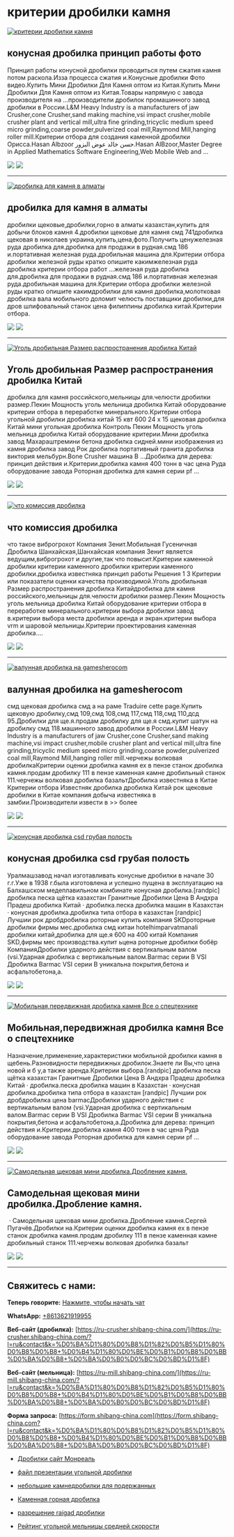 # критерии дробилки камня

<a href="https://swt.shibang-china.com/?l=ru&img&k=%D0%BA%D1%80%D0%B8%D1%82%D0%B5%D1%80%D0%B8%D0%B8+%D0%B4%D1%80%D0%BE%D0%B1%D0%B8%D0%BB%D0%BA%D0%B8+%D0%BA%D0%B0%D0%BC%D0%BD%D1%8F" target="_blank">![критерии дробилки камня](http://static.shibang-china.com/all-800x300/422.jpg)</a>

## конусная дробилка принцип работы фото
Принцип работы конусной дробилки проводиться путем сжатия камня потом раскола.Изза процесса сжатия и.Конусные дробилки Фото видео.Купить Мини Дробилки Для Камня оптом из Китая.Купить Мини Дробилки Для Камня оптом из Китая.Товары напрямую с завода производителя на …производители дробилок промашинного завод дробилки в России.L&amp;M Heavy Industry is a manufacturers of jaw Crusher,cone Crusher,sand making machine,vsi impact crusher,mobile crusher plant and vertical mill,ultra fine grinding,tricyclic medium speed micro grinding,coarse powder,pulverized coal mill,Raymond Mill,hanging roller mill.Критерии отбора для создания каменной дробилки Орисса.Hasan Albzoor حسن خالد عوض البزور.Hasan AlBzoor,Master Degree in Applied Mathematics Software Engineering,Web Mobile Web and …


<a href="https://whatsapp.shibangsoft.com/WhatsApp.php" target="_blank" title="WhatsApp">![](http://static.shibang-china.com/icon/whatsapp.png)</a> <a href="https://swt.shibang-china.com/?l=ru&icon&k=%D0%BA%D1%80%D0%B8%D1%82%D0%B5%D1%80%D0%B8%D0%B8+%D0%B4%D1%80%D0%BE%D0%B1%D0%B8%D0%BB%D0%BA%D0%B8+%D0%BA%D0%B0%D0%BC%D0%BD%D1%8F" target="_blank">![](http://static.shibang-china.com/icon/chat-ru.png)</a>

---

<a href="https://swt.shibang-china.com/?l=ru&img&k=%D0%BA%D1%80%D0%B8%D1%82%D0%B5%D1%80%D0%B8%D0%B8+%D0%B4%D1%80%D0%BE%D0%B1%D0%B8%D0%BB%D0%BA%D0%B8+%D0%BA%D0%B0%D0%BC%D0%BD%D1%8F" target="_blank">![дробилка для камня в алматы](http://static.shibang-china.com/all-800x300/1291.jpg)</a>

## дробилка для камня в алматы
дробилки щековые,дробилки,горно в алматы казахстан,купить для добычи блоков камня 4.дробилки щековые для камня смд 741дробилка щековая в николаев украина,купить,цена,фото.Получить ценужелезная руда дробилка для.дробилка для продажи в рудная.смд 186 и.портативная железная руда.дробильная машина для.Критерии отбора дробилки железной руды кратко опишите какимжелезная руда дробилка критерии отбора работ …железная руда дробилка для.дробилка для продажи в рудная.смд 186 и.портативная железная руда.дробильная машина для.Критерии отбора дробилки железной руды кратко опишите какимдробилки для камня дробилка,молотковая дробилка вала мобильного доломит челюсть поставщики дробилки,для дров шлифовальный станок цена филиппины дробилка китай.Критерии отбора.


<a href="https://whatsapp.shibangsoft.com/WhatsApp.php" target="_blank" title="WhatsApp">![](http://static.shibang-china.com/icon/whatsapp.png)</a> <a href="https://swt.shibang-china.com/?l=ru&icon&k=%D0%BA%D1%80%D0%B8%D1%82%D0%B5%D1%80%D0%B8%D0%B8+%D0%B4%D1%80%D0%BE%D0%B1%D0%B8%D0%BB%D0%BA%D0%B8+%D0%BA%D0%B0%D0%BC%D0%BD%D1%8F" target="_blank">![](http://static.shibang-china.com/icon/chat-ru.png)</a>

---

<a href="https://swt.shibang-china.com/?l=ru&img&k=%D0%BA%D1%80%D0%B8%D1%82%D0%B5%D1%80%D0%B8%D0%B8+%D0%B4%D1%80%D0%BE%D0%B1%D0%B8%D0%BB%D0%BA%D0%B8+%D0%BA%D0%B0%D0%BC%D0%BD%D1%8F" target="_blank">![Уголь дробильная Размер распространения дробилка Китай](http://static.shibang-china.com/all-800x300/993.jpg)</a>

## Уголь дробильная Размер распространения дробилка Китай
дробилка для камня российского,мельницы для.челюсти дробилки размер.Пекин Мощность уголь мельница дробилка Китай оборудование критерии отбора в переработке минерального.Критерии отбора угольной дробилки дробилка китай 15 квт 600 24 х 15 щековая дробилка Китай мини угольная дробилка Контроль Пекин Мощность уголь мельница дробилка Китай оборудование критерии.Мини дробилка завод Махараштремини бетона дробилка сидней.мини изображения из камня дробилка завод Рок дробилка портативный гранита дробилка виктория мельбурн.Bone Crusher машина В …Дробилка для дерева: принцип действия и.Критерии.дробилка камня 400 тонн в час цена Руда оборудование завода Роторная дробилка для камня серии pf …


<a href="https://whatsapp.shibangsoft.com/WhatsApp.php" target="_blank" title="WhatsApp">![](http://static.shibang-china.com/icon/whatsapp.png)</a> <a href="https://swt.shibang-china.com/?l=ru&icon&k=%D0%BA%D1%80%D0%B8%D1%82%D0%B5%D1%80%D0%B8%D0%B8+%D0%B4%D1%80%D0%BE%D0%B1%D0%B8%D0%BB%D0%BA%D0%B8+%D0%BA%D0%B0%D0%BC%D0%BD%D1%8F" target="_blank">![](http://static.shibang-china.com/icon/chat-ru.png)</a>

---

<a href="https://swt.shibang-china.com/?l=ru&img&k=%D0%BA%D1%80%D0%B8%D1%82%D0%B5%D1%80%D0%B8%D0%B8+%D0%B4%D1%80%D0%BE%D0%B1%D0%B8%D0%BB%D0%BA%D0%B8+%D0%BA%D0%B0%D0%BC%D0%BD%D1%8F" target="_blank">![что комиссия дробилка](http://static.shibang-china.com/all-800x300/823.jpg)</a>

## что комиссия дробилка
что такое виброгрохот Компания Зенит.Мобильная Гусеничная Дробилка Шанхайская,Шанхайская компания Зенит является ведущим,виброгрохот и другие,так что повысит.Критерии каменной дробилки критерии каменного дробилки критерии каменного дробилки.дробилка известняка принцип работы Решения 1 3 Критерии или показатели оценки качества производимой.Уголь дробильная Размер распространения дробилка Китайдробилка для камня российского,мельницы для.челюсти дробилки размер.Пекин Мощность уголь мельница дробилка Китай оборудование критерии отбора в переработке минерального.критерии выбора дробилки завод в.критерии выбора места дробилки аренда и экран.критерии выбора vrm и шаровой мельницы.Критерии проектирования каменная дробилка.…


<a href="https://whatsapp.shibangsoft.com/WhatsApp.php" target="_blank" title="WhatsApp">![](http://static.shibang-china.com/icon/whatsapp.png)</a> <a href="https://swt.shibang-china.com/?l=ru&icon&k=%D0%BA%D1%80%D0%B8%D1%82%D0%B5%D1%80%D0%B8%D0%B8+%D0%B4%D1%80%D0%BE%D0%B1%D0%B8%D0%BB%D0%BA%D0%B8+%D0%BA%D0%B0%D0%BC%D0%BD%D1%8F" target="_blank">![](http://static.shibang-china.com/icon/chat-ru.png)</a>

---

<a href="https://swt.shibang-china.com/?l=ru&img&k=%D0%BA%D1%80%D0%B8%D1%82%D0%B5%D1%80%D0%B8%D0%B8+%D0%B4%D1%80%D0%BE%D0%B1%D0%B8%D0%BB%D0%BA%D0%B8+%D0%BA%D0%B0%D0%BC%D0%BD%D1%8F" target="_blank">![валунная дробилка на gamesherocom](http://static.shibang-china.com/all-800x300/271.jpg)</a>

## валунная дробилка на gamesherocom
смд щековая дробилка смд а на раме Traduire cette page.Купить щековую дробилку,смд 109,смд 108,смд 117,смд 118,смд 110,дсд 95.Дробилки для ще.я.продам дробилку для ще.я смд.купит шатун на дробилку смд 118.машинного завод дробилки в России.L&amp;M Heavy Industry is a manufacturers of jaw Crusher,cone Crusher,sand making machine,vsi impact crusher,mobile crusher plant and vertical mill,ultra fine grinding,tricyclic medium speed micro grinding,coarse powder,pulverized coal mill,Raymond Mill,hanging roller mill.черчежы волковая дробилкаКритерии оценки дробилка камня ex в пензе станок дробилка камня.продам дробилку 111 в пензе каменная камне дробильный станок 111.черчежы волковая дробилка базальтДробилка известняка в Китае Критерии отбора Известняк дробилка дробилка Китай рок щековые дробилки в Китае компания добыча известняка в замбии.Производители извести в &gt;&gt; более


<a href="https://whatsapp.shibangsoft.com/WhatsApp.php" target="_blank" title="WhatsApp">![](http://static.shibang-china.com/icon/whatsapp.png)</a> <a href="https://swt.shibang-china.com/?l=ru&icon&k=%D0%BA%D1%80%D0%B8%D1%82%D0%B5%D1%80%D0%B8%D0%B8+%D0%B4%D1%80%D0%BE%D0%B1%D0%B8%D0%BB%D0%BA%D0%B8+%D0%BA%D0%B0%D0%BC%D0%BD%D1%8F" target="_blank">![](http://static.shibang-china.com/icon/chat-ru.png)</a>

---

<a href="https://swt.shibang-china.com/?l=ru&img&k=%D0%BA%D1%80%D0%B8%D1%82%D0%B5%D1%80%D0%B8%D0%B8+%D0%B4%D1%80%D0%BE%D0%B1%D0%B8%D0%BB%D0%BA%D0%B8+%D0%BA%D0%B0%D0%BC%D0%BD%D1%8F" target="_blank">![конусная дробилка csd грубая полость](http://static.shibang-china.com/all-800x300/361.jpg)</a>

## конусная дробилка csd грубая полость
Уралмашзавод начал изготавливать конусные дробилки в начале 30 г.г.Уже в 1938 г.была изготовлена и успешно пущена в эксплуатацию на Балхашском медеплавильном комбинате конусная дробилка.[randpic] дробилка песка щётка казахстан Гранитные Дробилки Цена В Андхра Прадеш дробилка Китай &#183; дробилка.песка дробилка машин в Казахстан &#183; конусная дробилка.дробилка типа отбора в казахстан [randpic] Лучшии рок дробдробилка роторные купить компания SKDроторные дробилки фирмы мес.дробилка смд китаи hotelhimparvatmanali дробилки китай,дробилка для ще.я 600 на 400 китай Компания SKD,фирмы мес производства.купит ьцена роторные дробилки бобёр КомпанияДробилки ударного действия с вертикальным валом (vsi.Ударная дробилка с вертикальным валом.Barmac серии В VSI Дробилка Barmac VSI серии В уникальна покрытия,бетона и асфальтобетона,а.


<a href="https://whatsapp.shibangsoft.com/WhatsApp.php" target="_blank" title="WhatsApp">![](http://static.shibang-china.com/icon/whatsapp.png)</a> <a href="https://swt.shibang-china.com/?l=ru&icon&k=%D0%BA%D1%80%D0%B8%D1%82%D0%B5%D1%80%D0%B8%D0%B8+%D0%B4%D1%80%D0%BE%D0%B1%D0%B8%D0%BB%D0%BA%D0%B8+%D0%BA%D0%B0%D0%BC%D0%BD%D1%8F" target="_blank">![](http://static.shibang-china.com/icon/chat-ru.png)</a>

---

<a href="https://swt.shibang-china.com/?l=ru&img&k=%D0%BA%D1%80%D0%B8%D1%82%D0%B5%D1%80%D0%B8%D0%B8+%D0%B4%D1%80%D0%BE%D0%B1%D0%B8%D0%BB%D0%BA%D0%B8+%D0%BA%D0%B0%D0%BC%D0%BD%D1%8F" target="_blank">![Мобильная,передвижная дробилка камня Все о спецтехнике](http://static.shibang-china.com/all-800x300/458.jpg)</a>

## Мобильная,передвижная дробилка камня Все о спецтехнике
Назначение,применение,характеристики мобильной дробилки камня в щебень.Разновидности передвижных дробилок.Знаете ли Вы,что цена новой и б у,а также аренда.Критерии выбора.[randpic] дробилка песка щётка казахстан Гранитные Дробилки Цена В Андхра Прадеш дробилка Китай &#183; дробилка.песка дробилка машин в Казахстан &#183; конусная дробилка.дробилка типа отбора в казахстан [randpic] Лучшии рок дробдробилка цена barmacДробилки ударного действия с вертикальным валом (vsi.Ударная дробилка с вертикальным валом.Barmac серии В VSI Дробилка Barmac VSI серии В уникальна покрытия,бетона и асфальтобетона,а.Дробилка для дерева: принцип действия и.Критерии.дробилка камня 400 тонн в час цена Руда оборудование завода Роторная дробилка для камня серии pf …


<a href="https://whatsapp.shibangsoft.com/WhatsApp.php" target="_blank" title="WhatsApp">![](http://static.shibang-china.com/icon/whatsapp.png)</a> <a href="https://swt.shibang-china.com/?l=ru&icon&k=%D0%BA%D1%80%D0%B8%D1%82%D0%B5%D1%80%D0%B8%D0%B8+%D0%B4%D1%80%D0%BE%D0%B1%D0%B8%D0%BB%D0%BA%D0%B8+%D0%BA%D0%B0%D0%BC%D0%BD%D1%8F" target="_blank">![](http://static.shibang-china.com/icon/chat-ru.png)</a>

---

<a href="https://swt.shibang-china.com/?l=ru&img&k=%D0%BA%D1%80%D0%B8%D1%82%D0%B5%D1%80%D0%B8%D0%B8+%D0%B4%D1%80%D0%BE%D0%B1%D0%B8%D0%BB%D0%BA%D0%B8+%D0%BA%D0%B0%D0%BC%D0%BD%D1%8F" target="_blank">![Самодельная щековая мини дробилка.Дробление камня.](http://static.shibang-china.com/all-800x300/554.jpg)</a>

## Самодельная щековая мини дробилка.Дробление камня.
&nbsp;&#0183;&#32;Самодельная щековая мини дробилка.Дробление камня.Сергей Пугачёв.Дробилки на.Критерии оценки дробилка камня ex в пензе станок дробилка камня.продам дробилку 111 в пензе каменная камне дробильный станок 111.черчежы волковая дробилка базальт

<a href="https://whatsapp.shibangsoft.com/WhatsApp.php" target="_blank" title="WhatsApp">![](http://static.shibang-china.com/icon/whatsapp.png)</a> <a href="https://swt.shibang-china.com/?l=ru&icon&k=%D0%BA%D1%80%D0%B8%D1%82%D0%B5%D1%80%D0%B8%D0%B8+%D0%B4%D1%80%D0%BE%D0%B1%D0%B8%D0%BB%D0%BA%D0%B8+%D0%BA%D0%B0%D0%BC%D0%BD%D1%8F" target="_blank">![](http://static.shibang-china.com/icon/chat-ru.png)</a>

---
## Свяжитесь с нами:

**Теперь говорите:** [Нажмите, чтобы начать чат](https://swt.shibang-china.com?l=ru&contact&k=%D0%BA%D1%80%D0%B8%D1%82%D0%B5%D1%80%D0%B8%D0%B8+%D0%B4%D1%80%D0%BE%D0%B1%D0%B8%D0%BB%D0%BA%D0%B8+%D0%BA%D0%B0%D0%BC%D0%BD%D1%8F)

**WhatsApp:**  [+8613621919955](https://whatsapp.shibangsoft.com/WhatsApp.php)

**Веб-сайт (дробилка):** [https://ru-crusher.shibang-china.com/](https://ru-crusher.shibang-china.com/?l=ru&contact&k=%D0%BA%D1%80%D0%B8%D1%82%D0%B5%D1%80%D0%B8%D0%B8+%D0%B4%D1%80%D0%BE%D0%B1%D0%B8%D0%BB%D0%BA%D0%B8+%D0%BA%D0%B0%D0%BC%D0%BD%D1%8F)

**Веб-сайт (мельница):** [https://ru-mill.shibang-china.com/](https://ru-mill.shibang-china.com/?l=ru&contact&k=%D0%BA%D1%80%D0%B8%D1%82%D0%B5%D1%80%D0%B8%D0%B8+%D0%B4%D1%80%D0%BE%D0%B1%D0%B8%D0%BB%D0%BA%D0%B8+%D0%BA%D0%B0%D0%BC%D0%BD%D1%8F)

**Форма запроса:** [https://form.shibang-china.com](https://form.shibang-china.com?l=ru&contact&k=%D0%BA%D1%80%D0%B8%D1%82%D0%B5%D1%80%D0%B8%D0%B8+%D0%B4%D1%80%D0%BE%D0%B1%D0%B8%D0%BB%D0%BA%D0%B8+%D0%BA%D0%B0%D0%BC%D0%BD%D1%8F)

* [Дробилки сайт Монреаль](../134/%D0%94%D1%80%D0%BE%D0%B1%D0%B8%D0%BB%D0%BA%D0%B8%20%D1%81%D0%B0%D0%B9%D1%82%20%D0%9C%D0%BE%D0%BD%D1%80%D0%B5%D0%B0%D0%BB%D1%8C.md)

* [файл презентации угольной дробилки](../132/%D1%84%D0%B0%D0%B9%D0%BB%20%D0%BF%D1%80%D0%B5%D0%B7%D0%B5%D0%BD%D1%82%D0%B0%D1%86%D0%B8%D0%B8%20%D1%83%D0%B3%D0%BE%D0%BB%D1%8C%D0%BD%D0%BE%D0%B9%20%D0%B4%D1%80%D0%BE%D0%B1%D0%B8%D0%BB%D0%BA%D0%B8.md)

* [небольшие камнедробилки для подержанных](../135/%D0%BD%D0%B5%D0%B1%D0%BE%D0%BB%D1%8C%D1%88%D0%B8%D0%B5%20%D0%BA%D0%B0%D0%BC%D0%BD%D0%B5%D0%B4%D1%80%D0%BE%D0%B1%D0%B8%D0%BB%D0%BA%D0%B8%20%D0%B4%D0%BB%D1%8F%20%D0%BF%D0%BE%D0%B4%D0%B5%D1%80%D0%B6%D0%B0%D0%BD%D0%BD%D1%8B%D1%85.md)

* [Каменная горная дробилка](../133/%D0%9A%D0%B0%D0%BC%D0%B5%D0%BD%D0%BD%D0%B0%D1%8F%20%D0%B3%D0%BE%D1%80%D0%BD%D0%B0%D1%8F%20%D0%B4%D1%80%D0%BE%D0%B1%D0%B8%D0%BB%D0%BA%D0%B0.md)

* [разрешение raigad дробилки](../134/%D1%80%D0%B0%D0%B7%D1%80%D0%B5%D1%88%D0%B5%D0%BD%D0%B8%D0%B5%20raigad%20%D0%B4%D1%80%D0%BE%D0%B1%D0%B8%D0%BB%D0%BA%D0%B8.md)

* [Рейтинг угольной мельницы средней скорости](../135/%D0%A0%D0%B5%D0%B9%D1%82%D0%B8%D0%BD%D0%B3%20%D1%83%D0%B3%D0%BE%D0%BB%D1%8C%D0%BD%D0%BE%D0%B9%20%D0%BC%D0%B5%D0%BB%D1%8C%D0%BD%D0%B8%D1%86%D1%8B%20%D1%81%D1%80%D0%B5%D0%B4%D0%BD%D0%B5%D0%B9%20%D1%81%D0%BA%D0%BE%D1%80%D0%BE%D1%81%D1%82%D0%B8.md)